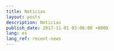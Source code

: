 ```yaml
---
title: Noticias
layout: posts
description: Noticias
publish_date: 2017-11-01 03:00:00 +0000
lang: es
lang_ref: recent-news
---
```

